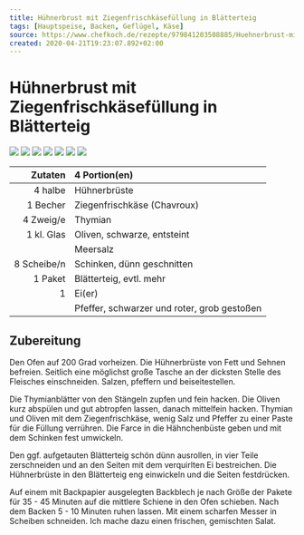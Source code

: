 ```yaml
---
title: Hühnerbrust mit Ziegenfrischkäsefüllung in Blätterteig
tags: [Hauptspeise, Backen, Geflügel, Käse]
source: https://www.chefkoch.de/rezepte/979841203508885/Huehnerbrust-mit-Ziegenfrischkaesefuellung-in-Blaetterteig.html
created: 2020-04-21T19:23:07.892+02:00
---
```


# Hühnerbrust mit Ziegenfrischkäsefüllung in Blätterteig

![](https://img.chefkoch-cdn.de/rezepte/979841203508885/bilder/777391/crop-360x240/huehnerbrust-mit-ziegenfrischkaesefuellung-in-blaetterteig.jpg) ![](https://img.chefkoch-cdn.de/rezepte/979841203508885/bilder/955359/crop-360x240/huehnerbrust-mit-ziegenfrischkaesefuellung-in-blaetterteig.jpg) ![](https://img.chefkoch-cdn.de/rezepte/979841203508885/bilder/1024717/crop-360x240/huehnerbrust-mit-ziegenfrischkaesefuellung-in-blaetterteig.jpg) ![](https://img.chefkoch-cdn.de/rezepte/979841203508885/bilder/221434/crop-360x240/huehnerbrust-mit-ziegenfrischkaesefuellung-in-blaetterteig.jpg) ![](https://img.chefkoch-cdn.de/rezepte/979841203508885/bilder/183867/crop-360x240/huehnerbrust-mit-ziegenfrischkaesefuellung-in-blaetterteig.jpg) ![](https://img.chefkoch-cdn.de/rezepte/979841203508885/bilder/835600/crop-360x240/huehnerbrust-mit-ziegenfrischkaesefuellung-in-blaetterteig.jpg) ![](https://img.chefkoch-cdn.de/rezepte/979841203508885/bilder/419719/crop-360x240/huehnerbrust-mit-ziegenfrischkaesefuellung-in-blaetterteig.jpg)

| **Zutaten** | 4 Portion(en)                               |
| ----------: | :------------------------------------------ |
|     4 halbe | Hühnerbrüste                                |
|    1 Becher | Ziegenfrischkäse (Chavroux)                 |
|   4 Zweig/e | Thymian                                     |
|  1 kl. Glas | Oliven, schwarze, entsteint                 |
|             | Meersalz                                    |
| 8 Scheibe/n | Schinken, dünn geschnitten                  |
|     1 Paket | Blätterteig, evtl. mehr                     |
|           1 | Ei(er)                                      |
|             | Pfeffer, schwarzer und roter, grob gestoßen |

## Zubereitung

Den Ofen auf 200 Grad vorheizen. Die Hühnerbrüste von Fett und Sehnen befreien. Seitlich eine möglichst große Tasche an der dicksten Stelle des Fleisches einschneiden. Salzen, pfeffern und beiseitestellen. 

Die Thymianblätter von den Stängeln zupfen und fein hacken. Die Oliven kurz abspülen und gut abtropfen lassen, danach mittelfein hacken. Thymian und Oliven mit dem Ziegenfrischkäse, wenig Salz und Pfeffer zu einer Paste für die Füllung verrühren. Die Farce in die Hähnchenbüste geben und mit dem Schinken fest umwickeln. 

Den ggf. aufgetauten Blätterteig schön dünn ausrollen, in vier Teile zerschneiden und an den Seiten mit dem verquirlten Ei bestreichen. Die Hühnerbrüste in den Blätterteig eng einwickeln und die Seiten festdrücken. 

Auf einem mit Backpapier ausgelegten Backblech je nach Größe der Pakete für 35 - 45 Minuten auf die mittlere Schiene in den Ofen schieben. Nach dem Backen 5 - 10 Minuten ruhen lassen. Mit einem scharfen Messer in Scheiben schneiden. Ich mache dazu einen frischen, gemischten Salat.
